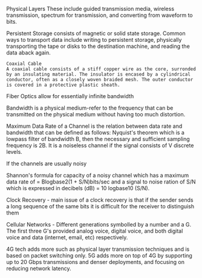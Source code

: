 Physical Layers 
These include guided transmission media, wireless transmission, spectrum for transmission, and converting from waveform to bits.

Persistent Storage consists of magnetic or solid state storage. Common ways to transport data include writing to persistent storage, physically transporting the tape or disks to the destination machine, and reading the data aback again.

	Coaxial Cable
	A coaxial cable consists of a stiff copper wire as the core, surronded by an insulating material. The insulator is encased by a cylindrical conductor, often as a closely woven braided mesh. The outer conductor is covered in a protective plastic sheath.

Fiber Optics allow for essentially infinite bandwidth

Bandwidth is a physical medium-refer to the frequency that can be transmitted on the physical medium without having too much distortion.

Maximum Data Rate of a Channel is the relation between data rate and bandwidth that can be defined as follows:
Nyquist's theorem which is a lowpass filter of bandwidth B, then the necessary and sufficient sampling frequency is 2B. It is a noiseless channel if the signal consists of V discrete levels. 

If the channels are usually noisy 

Shannon's formula for capacity of a noisy channel which has a maximum data rate of = Blogbase2(1 + S/N)bits/sec and a signal to noise ration of S/N which is expressed in decibels (dB) = 10 logbase10 (S/N).

Clock Recovery - main issue of a clock recovery is that if the sender sends a long sequence of the same bits it is difficult for the receiver to distinguish them

Cellular Networks - Different generations symbolled by a number and a G. The first three G's provided analog voice, digital voice, and both digital voice and data (internet, email, etc) respectively.

4G tech adds more such as physical layer transmission techniques and is based on packet switching only. 5G adds more on top of 4G by supporting up to 20 Gbps transmissions and denser deployments, and focusing on reducing network latency.

